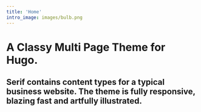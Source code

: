 ```yaml
---
title: 'Home'
intro_image: images/bulb.png
---
```


# A Classy Multi Page Theme for Hugo.

## Serif contains content types for a typical business website. The theme is fully responsive, blazing fast and artfully illustrated.
